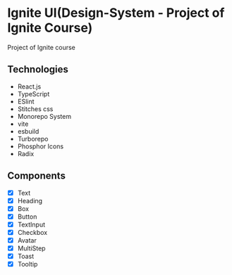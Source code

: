 # Ignite UI(Design-System - Project of Ignite Course)

Project of Ignite course

## Technologies

- React.js
- TypeScript
- ESlint
- Stitches css
- Monorepo System
- vite
- esbuild
- Turborepo
- Phosphor Icons
- Radix

## Components

- [x] Text
- [x] Heading
- [x] Box
- [x] Button
- [x] TextInput
- [x] Checkbox
- [x] Avatar
- [x] MultiStep
- [x] Toast
- [x] Tooltip
